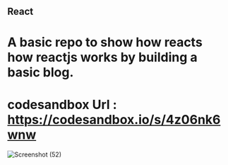 ##  React

# A basic repo to show how reacts how reactjs works by building a basic blog.

# codesandbox Url : https://codesandbox.io/s/4z06nk6wnw

![Screenshot (52)](https://user-images.githubusercontent.com/46995138/55354416-982aba80-54bd-11e9-8167-30a60021630b.png)
